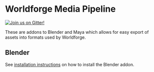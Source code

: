 # Worldforge Media Pipeline

[![Join us on Gitter!](https://badges.gitter.im/Worldforge.svg)](https://gitter.im/Worldforge/Lobby)

These are addons to Blender and Maya which allows for easy export of assets into formats used by Worldforge.

## Blender

See [installation instructions](./blender/INSTALL.md) on how to install the Blender addon. 


